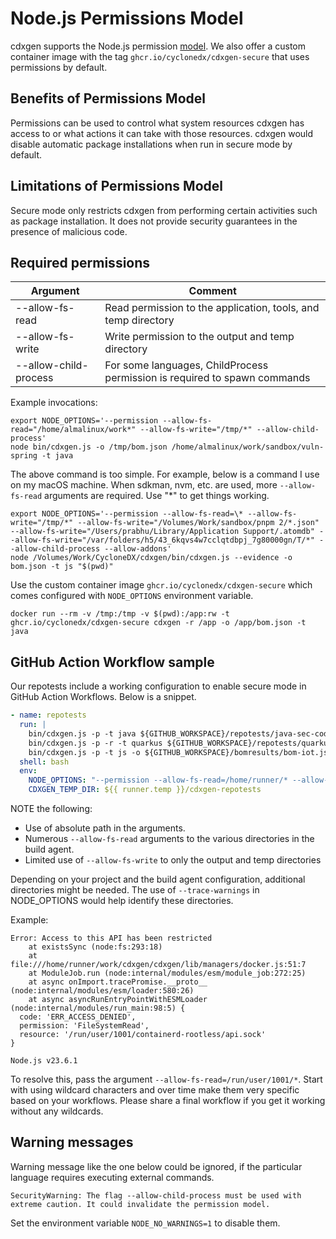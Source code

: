# Node.js Permissions Model

cdxgen supports the Node.js permission [model](https://nodejs.org/api/permissions.html). We also offer a custom container image with the tag `ghcr.io/cyclonedx/cdxgen-secure` that uses permissions by default.

## Benefits of Permissions Model

Permissions can be used to control what system resources cdxgen has access to or what actions it can take with those resources. cdxgen would disable automatic package installations when run in secure mode by default.

## Limitations of Permissions Model

Secure mode only restricts cdxgen from performing certain activities such as package installation. It does not provide security guarantees in the presence of malicious code.

## Required permissions

| Argument              | Comment                                                                   |
| --------------------- | ------------------------------------------------------------------------- |
| --allow-fs-read       | Read permission to the application, tools, and temp directory             |
| --allow-fs-write      | Write permission to the output and temp directory                         |
| --allow-child-process | For some languages, ChildProcess permission is required to spawn commands |

Example invocations:

```shell
export NODE_OPTIONS='--permission --allow-fs-read="/home/almalinux/work*" --allow-fs-write="/tmp/*" --allow-child-process'
node bin/cdxgen.js -o /tmp/bom.json /home/almalinux/work/sandbox/vuln-spring -t java
```

The above command is too simple. For example, below is a command I use on my macOS machine. When sdkman, nvm, etc. are used, more `--allow-fs-read` arguments are required. Use "\*" to get things working.

```shell
export NODE_OPTIONS='--permission --allow-fs-read=\* --allow-fs-write="/tmp/*" --allow-fs-write="/Volumes/Work/sandbox/pnpm 2/*.json" --allow-fs-write="/Users/prabhu/Library/Application Support/.atomdb" --allow-fs-write="/var/folders/h5/43_6kqvs4w7cclqtdbpj_7g80000gn/T/*" --allow-child-process --allow-addons'
node /Volumes/Work/CycloneDX/cdxgen/bin/cdxgen.js --evidence -o bom.json -t js "$(pwd)"
```

Use the custom container image `ghcr.io/cyclonedx/cdxgen-secure` which comes configured with `NODE_OPTIONS` environment variable.

```shell
docker run --rm -v /tmp:/tmp -v $(pwd):/app:rw -t ghcr.io/cyclonedx/cdxgen-secure cdxgen -r /app -o /app/bom.json -t java
```

## GitHub Action Workflow sample

Our repotests include a working configuration to enable secure mode in GitHub Action Workflows. Below is a snippet.

```yaml
- name: repotests
  run: |
    bin/cdxgen.js -p -t java ${GITHUB_WORKSPACE}/repotests/java-sec-code -o ${GITHUB_WORKSPACE}/bomresults/bom-java-sec-code-1.json --fail-on-error
    bin/cdxgen.js -p -r -t quarkus ${GITHUB_WORKSPACE}/repotests/quarkus-quickstarts -o ${GITHUB_WORKSPACE}/bomresults/bom-quarkus-quickstarts-quarkus.json --no-recurse --fail-on-error
    bin/cdxgen.js -p -t js -o ${GITHUB_WORKSPACE}/bomresults/bom-iot.json ${GITHUB_WORKSPACE}/repotests/iot-device-simulator --fail-on-error
  shell: bash
  env:
    NODE_OPTIONS: "--permission --allow-fs-read=/home/runner/* --allow-fs-read=/tmp/* --allow-fs-read=/run/user/1001/* --allow-fs-read=/opt/hostedtoolcache/* --allow-fs-write=/tmp/* --allow-fs-read=/Users/runner/* --allow-fs-read=${{ github.workspace }}/* --allow-fs-write=${{ github.workspace }}/bomresults/*.json --allow-fs-read=${{ runner.temp }}/* --allow-fs-write=${{ runner.temp }}/* --allow-child-process --trace-warnings"
    CDXGEN_TEMP_DIR: ${{ runner.temp }}/cdxgen-repotests
```

NOTE the following:

- Use of absolute path in the arguments.
- Numerous `--allow-fs-read` arguments to the various directories in the build agent.
- Limited use of `--allow-fs-write` to only the output and temp directories

Depending on your project and the build agent configuration, additional directories might be needed. The use of `--trace-warnings` in NODE_OPTIONS would help identify these directories.

Example:

```text
Error: Access to this API has been restricted
    at existsSync (node:fs:293:18)
    at file:///home/runner/work/cdxgen/cdxgen/lib/managers/docker.js:51:7
    at ModuleJob.run (node:internal/modules/esm/module_job:272:25)
    at async onImport.tracePromise.__proto__ (node:internal/modules/esm/loader:580:26)
    at async asyncRunEntryPointWithESMLoader (node:internal/modules/run_main:98:5) {
  code: 'ERR_ACCESS_DENIED',
  permission: 'FileSystemRead',
  resource: '/run/user/1001/containerd-rootless/api.sock'
}

Node.js v23.6.1
```

To resolve this, pass the argument `--allow-fs-read=/run/user/1001/*`. Start with using wildcard characters and over time make them very specific based on your workflows. Please share a final workflow if you get it working without any wildcards.

## Warning messages

Warning message like the one below could be ignored, if the particular language requires executing external commands.

```
SecurityWarning: The flag --allow-child-process must be used with extreme caution. It could invalidate the permission model.
```

Set the environment variable `NODE_NO_WARNINGS=1` to disable them.

